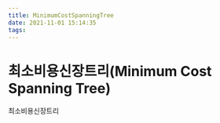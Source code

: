 ```yaml
---
title: MinimumCostSpanningTree
date: 2021-11-01 15:14:35
tags:
---
```


# 최소비용신장트리(Minimum Cost Spanning Tree)

최소비용신장트리
